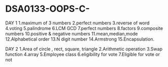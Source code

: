 # DSA0133-OOPS-C-
DAY 1
1.maximum of 3 numbers
2.perfect numbers
3.reverse of word
4.voting
5.palindrome
6.LCM GCD
7.perfect numbers
8.factors
9.composite numbers 
10.positive & negative numbers 
11.mean,median,mode
12.Alphabetical order
13.N digit number
14.Armstrong
15.Encapsulation.


DAY 2
1.Area of circle , rect, square, triangle
2.Arithmetic operation
3.Swap function
4.array
5.Employee class
6.eligibility for vote
7.Eligible for vote or not 

